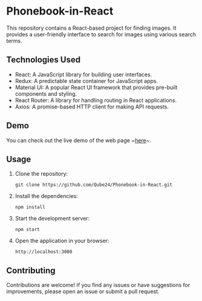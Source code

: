# Phonebook-in-React

This repository contains a React-based project for finding images. It provides a user-friendly interface to search for images using various search terms.

## Technologies Used

- React: A JavaScript library for building user interfaces.
- Redux: A predictable state container for JavaScript apps.
- Material UI: A popular React UI framework that provides pre-built components and styling.
- React Router: A library for handling routing in React applications.
- Axios: A promise-based HTTP client for making API requests.

## Demo

You can check out the live demo of the web page ~[here](https://qube24.github.io/Phonebook-in-React/)~.

## Usage

1. Clone the repository:
   
     ```git clone https://github.com/Qube24/Phonebook-in-React.git```
      
2. Install the dependencies:
  
     ```npm install```
    
3. Start the development server:

     ```npm start```

4. Open the application in your browser:

    ```http://localhost:3000```

## Contributing

Contributions are welcome! If you find any issues or have suggestions for improvements, please open an issue or submit a pull request.
